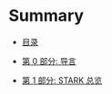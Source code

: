 # Summary

* [目录](README.md)

* [第 0 部分: 导言](tutorial/doc/introduction.md)

* [第 1 部分: STARK 总览](tutorial/doc/overview.md)


